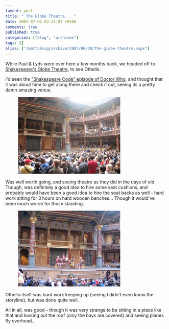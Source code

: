 ```yaml
---
layout: post
title: " The Globe Theatre... "
date: 2007-07-01 03:21:07 +0100
comments: true
published: true
categories: ["blog", "archives"]
tags: []
alias: ["/mattsblog/archive/2007/06/30/the-globe-theatre.aspx"]
---
```

<!-- more -->

<p>While Paul &amp; Lyds were over here a few months back, we headed off to <a href="http://www.shakespeares-globe.org/">Shakespeare's Globe Theatre</a>, to see Othello. </p>
<p>I'd seen&nbsp;the <a href="http://www.bbc.co.uk/programmes/b0074gmy">"Shakespeare Code" episode of Doctor Who</a>, and thought that it was about time to get along there and check it out, seeing its a pretty damn amazing venue.</p>
<figure>
    <a href="http://oneroundpebble.com/mattsblog/photos/mattsblogphotos//images/1585/original.aspx" atomicselection="true">
        <img height="240" alt="The globe theatre" src="/images/TheGlobeTheatre_E2D6/IMG_3570.png" width="320">
    </a>
</figure>
<p>Was well worth going, and seeing theatre as they did in the days of old. Though, was definitely a good idea to hire some seat cushions, and probably would have been a good idea to hire the seat backs as well - hard work sitting for 3 hours on hard wooden benches... Though it would've been much worse for those standing.</p>
<figure>
    <a href="http://oneroundpebble.com/mattsblog/photos/mattsblogphotos//images/1584/original.aspx" atomicselection="true">
        <img height="237" alt="IMG_3573_cropped" src="/images/TheGlobeTheatre_E2D6/IMG_3573_cropped.png" width="320">
    </a>
</figure>
<p>Othello itself was hard work keeping up (seeing I didn't even know the storyline), but was done quite well.</p>
<p>All in all, was good - though it was very strange to be sitting in a place like that and looking out the roof (only the bays are covered) and seeing planes fly overhead...</p>

